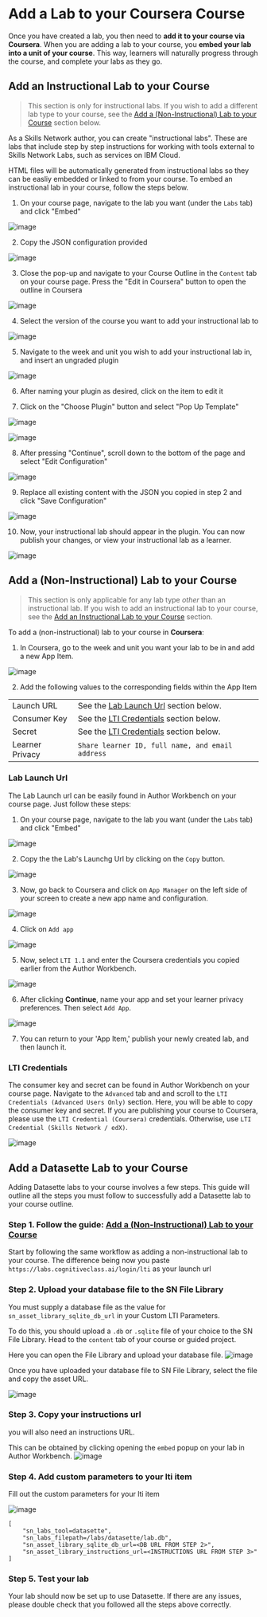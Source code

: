 # Add a Lab to your Coursera Course

Once you have created a lab, you then need to **add it to your course via Coursera**. When you are adding a lab to your course, you **embed your lab into a unit of your course**. This way, learners will naturally progress through the course, and complete your labs as they go.

## Add an Instructional Lab to your Course

> This section is only for instructional labs. If you wish to add a different lab type to your course, see the [Add a (Non-Instructional) Lab to your Course](#add-a-non-instructional-lab-to-your-course) section below.

As a Skills Network author, you can create "instructional labs". These are labs that include step by step instructions for working with tools external to Skills Network Labs, such as services on IBM Cloud. 

HTML files will be automatically generated from instructional labs so they can be easliy embedded or linked to from your course. To embed an instructional lab in your course, follow the steps below.

1. On your course page, navigate to the lab you want (under the `Labs` tab) and click "Embed"

![image](/img/adding-labs-in-a-course/SN-AW-add-to-course.png)

2. Copy the JSON configuration provided 

![image](/img/adding-labs-in-a-course/SN-AW-instructional-lab-modal-json.png)

3. Close the pop-up and navigate to your Course Outline in the `Content` tab on your course page. Press the "Edit in Coursera" button to open the outline in Coursera

![image](/img/adding-labs-in-a-course/SN-AW-Course-Outline-Coursera.png)

4. Select the version of the course you want to add your instructional lab to

![image](/img/adding-labs-in-a-course/SN-Coursera-version.png)

5. Navigate to the week and unit you wish to add your instructional lab in, and insert an ungraded plugin

![image](/img/adding-labs-in-a-course/SN-Coursera-add-ungraded-plugin.png)

6. After naming your plugin as desired, click on the item to edit it

7. Click on the "Choose Plugin" button and select "Pop Up Template"

![image](/img/adding-labs-in-a-course/SN-Coursera-choose-plugin-button.png)

![image](/img/adding-labs-in-a-course/SN-Coursera-pop-up-template.png)

8. After pressing "Continue", scroll down to the bottom of the page and select "Edit Configuration"

![image](/img/adding-labs-in-a-course/SN-Coursera-edit-configuration.png)

9. Replace all existing content with the JSON you copied in step 2 and click "Save Configuration"

![image](/img/adding-labs-in-a-course/SN-Coursera-JSON.png)

10. Now, your instructional lab should appear in the plugin. You can now publish your changes, or view your instructional lab as a learner.

![image](/img/adding-labs-in-a-course/SN-Coursera-instructional-lab-publish-view-as-learner.png)


## Add a (Non-Instructional) Lab to your Course

> This section is only applicable for any lab type _other_ than an instructional lab. If you wish to add an instructional lab to your course, see the [Add an Instructional Lab to your Course](#add-an-instructional-lab-to-your-course) section.

To add a (non-instructional) lab to your course in **Coursera**:

1. In Coursera, go to the week and unit you want your lab to be in and add a new App Item.

![image](/img/adding-labs-in-a-course/SN-Coursera-add-LTI-item.png)

2. Add the following values to the corresponding fields within the App Item

<table>
    <tr>
        <td> Launch URL </td> <td> See the <a href="#lab-launch-url">Lab Launch Url</a> section below.  </td>
    </tr>
    <tr>
        <td> Consumer Key </td> <td> See the <a href="#lti-credentials">LTI Credentials</a> section below. </td>
    </tr>
    <tr>
        <td> Secret </td> <td> See the <a href="#lti-credentials">LTI Credentials</a> section below. </td>
    </tr>
    <tr>
        <td> Learner Privacy </td> <td> <code>Share learner ID, full name, and email address</code> </td>
    </tr>
</table>

### Lab Launch Url

The Lab Launch url can be easily found in Author Workbench on your course page. Just follow these steps:
1. On your course page, navigate to the lab you want (under the `Labs` tab) and click "Embed"

![image](/img/adding-labs-in-a-course/SN-AW-course-embed-lab-button.png)

2. Copy the the Lab's Launchg Url by clicking on the `Copy` button.

![image](/img/adding-labs-in-a-course/SN-AW-coursera-lab-modal-lab-launch-url.png)

3. Now, go back to Coursera and click on `App Manager` on the left side of your screen to create a new app name and configuration.

![image](/img/adding-labs-in-a-course/SN-AW-coursera-lab-app-manager.png)

4. Click on `Add app`

![image](/img/adding-labs-in-a-course/SN-AW-coursera-lab-app-manager-add.png)

5. Now, select `LTI 1.1` and enter the Coursera credentials you copied earlier from the Author Workbench.

![image](/img/adding-labs-in-a-course/SN-AW-coursera-lab-app-manager-lti-input.png)

6. After clicking **Continue**, name your app and set your learner privacy preferences. Then select `Add App`.

![image](/img/adding-labs-in-a-course/SN-AW-coursera-lab-app-manager-lti-config.png)

7. You can return to your 'App Item,' publish your newly created lab, and then launch it.

### LTI Credentials

The consumer key and secret can be found in Author Workbench on your course page. Navigate to the `Advanced` tab and and scroll to the `LTI Credentials (Advanced Users Only)` section. Here, you will be able to copy the consumer key and secret. If you are publishing your course to Coursera, please use the `LTI Credential (Coursera)` credentials. Otherwise, use `LTI Credential (Skills Network / edX)`.

![image](/img/adding-labs-in-a-course/SN-AW-LTI-Credentials-Coursera.png)


## Add a Datasette Lab to your Course
Adding Datasette labs to your course involves a few steps. This guide will outline all the steps you must follow to successfully add a Datasette lab to your course outline.

### Step 1. Follow the guide: [Add a (Non-Instructional) Lab to your Course](#add-a-non-instructional-lab-to-your-course)
Start by following the same workflow as adding a non-instructional lab to your course. The difference being now you paste `https://labs.cognitiveclass.ai/login/lti` as your launch url

### Step 2. Upload your database file to the SN File Library
You must supply a database file as the value for `sn_asset_library_sqlite_db_url` in your Custom LTI Parameters.

To do this, you should upload a `.db` or `.sqlite` file of your choice to the SN File Library. Head to the `content` tab of your course or guided project.

Here you can open the File Library and upload your database file.
![image](/img/adding-labs-in-a-course/open-file-library.png)

Once you have uploaded your database file to SN File Library, select the file and copy the asset URL.

![image](/img/adding-labs-in-a-course/copy-file-url.png)

### Step 3. Copy your instructions url
you will also need an instructions URL.

This can be obtained by clicking opening the `embed` popup on your lab in Author Workbench.
![image](/img/adding-labs-in-a-course/embed-lab.png)

### Step 4. Add custom parameters to your lti item
Fill out the custom parameters for your lti item

![image](/img/adding-labs-in-a-course/coursera-custom-params.png)

```
[
    "sn_labs_tool=datasette",
    "sn_labs_filepath=/labs/datasette/lab.db",
    "sn_asset_library_sqlite_db_url=<DB URL FROM STEP 2>",
    "sn_asset_library_instructions_url=<INSTRUCTIONS URL FROM STEP 3>"
]
```

### Step 5. Test your lab
Your lab should now be set up to use Datasette. If there are any issues, please double check that you followed all the steps above correctly.
